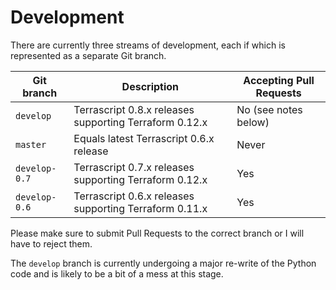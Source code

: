 # Development

There are currently three streams of development, each if which is represented as a separate Git branch.

| Git branch       | Description                                            | Accepting Pull Requests |
|------------------|--------------------------------------------------------|-------------------------|
| ``develop``      | Terrascript 0.8.x releases supporting Terraform 0.12.x | No (see notes below)    |
| ``master ``      | Equals latest Terrascript 0.6.x release                | Never                   |
| ``develop-0.7``  | Terrascript 0.7.x releases supporting Terraform 0.12.x | Yes                     |
| ``develop-0.6``  | Terrascript 0.6.x releases supporting Terraform 0.11.x | Yes                     |

Please make sure to submit Pull Requests to the correct branch or I will have to reject them. 

The ``develop`` branch is currently undergoing a major re-write of the Python code and is likely to be a bit 
of a mess at this stage. 
